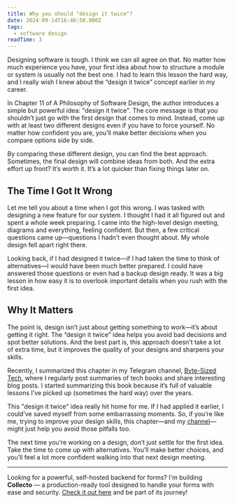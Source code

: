 ```yaml
---
title: Why you should "design it twice"?
date: 2024-09-14T16:46:50.000Z
tags:
  - software design
readTime: 3
---
```


Designing software is tough. I think we can all agree on that. No matter how much experience you have, your first idea about how to structure a module or system is usually not the best one. I had to learn this lesson the hard way, and I really wish I knew about the “design it twice” concept earlier in my career.

In Chapter 11 of A Philosophy of Software Design, the author introduces a simple but powerful idea: "design it twice". The core message is that you shouldn’t just go with the first design that comes to mind. Instead, come up with at least two different designs even if you have to force yourself. No matter how confident you are, you’ll make better decisions when you compare options side by side.

By comparing these different design, you can find the best approach. Sometimes, the final design will combine ideas from both. And the extra effort up front? It’s worth it. It’s a lot quicker than fixing things later on.

## The Time I Got It Wrong
Let me tell you about a time when I got this wrong. I was tasked with designing a new feature for our system. I thought I had it all figured out and spent a whole week preparing. I came into the high-level design meeting, diagrams and everything, feeling confident. But then, a few critical questions came up—questions I hadn’t even thought about. My whole design fell apart right there.

Looking back, if I had designed it twice—if I had taken the time to think of alternatives—I would have been much better prepared. I could have answered those questions or even had a backup design ready. It was a big lesson in how easy it is to overlook important details when you rush with the first idea.

## Why It Matters
The point is, design isn’t just about getting something to work—it’s about getting it right. The “design it twice” idea helps you avoid bad decisions and spot better solutions. And the best part is, this approach doesn’t take a lot of extra time, but it improves the quality of your designs and sharpens your skills.

Recently, I summarized this chapter in my Telegram channel, [Byte-Sized Tech](https://t.me/booksbytes), where I regularly post summaries of tech books and share interesting blog posts. I started summarizing this book because it’s full of valuable lessons I’ve picked up (sometimes the hard way) over the years.

This "design it twice" idea really hit home for me. If I had applied it earlier, I could’ve saved myself from some embarrassing moments. So, if you’re like me, trying to improve your design skills, this chapter—and my [channel](https://t.me/booksbytes)—might just help you avoid those pitfalls too.

The next time you’re working on a design, don’t just settle for the first idea. Take the time to come up with alternatives. You’ll make better choices, and you’ll feel a lot more confident walking into that next design meeting.

<!-- PROMO BLOCK -->
---

Looking for a powerful, self-hosted backend for forms? 
I'm building **Collecto** — a production-ready tool designed to handle your forms with ease and security. [Check it out here](https://github.com/Eliran-Turgeman/Collecto) and be part of its journey!
<!-- END PROMO BLOCK -->
